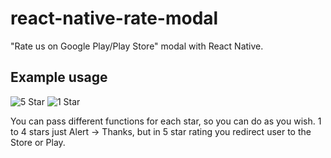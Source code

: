 # react-native-rate-modal
"Rate us on Google Play/Play Store" modal with React Native.

## Example usage
![5 Star](https://github.com/omergulen/react-native-rate-modal/blob/master/public/img/5.gif)
![1 Star](https://github.com/omergulen/react-native-rate-modal/blob/master/public/img/1.gif)

You can pass different functions for each star, so you can do as you wish.
1 to 4 stars just Alert -> Thanks, but in 5 star rating you redirect user to the Store or Play.

